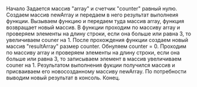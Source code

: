 Начало
Задается массив "array" и счетчик "counter" равный нулю.
Создаем массив newArray и передаем в него результат выполнеия функции.
Вызываем функцию и передаем туда массив array, функция возвращает новый массив.
В функции проходим по массиву array и проверяем элементы на длину строки, если она больше или равна 3, то увеличиваем couner на 1.
После прохождения функции создаем новый массив "resultArray" размер counter.
Обнуляем counter = 0.
Проходим по массиву array и проверяем элементы на длину строки, если она больше или равна 3, то записываем элемент в массив увеличиваем couner на 1.
Результатом выполнения фукции получился массив и присваиваем его новосозданному массиву newArray.
По потребности выводим новый результат в консоль.
Конец.